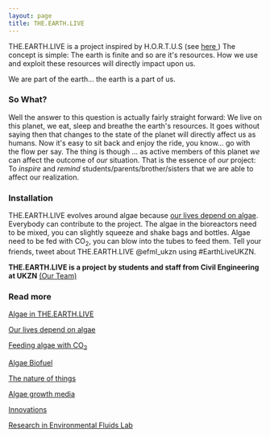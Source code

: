 ```yaml
---
layout: page
title: THE.EARTH.LIVE
---
```


<p>THE.EARTH.LIVE is a project inspired by H.O.R.T.U.S (see <a href="http://www.ecologicstudio.com/v2/project.php?idcat=7&idsubcat=71&idproj=115" target="_blank">here </a>)
The concept is simple: The earth is finite and so are it's resources. How we use and exploit these resources will directly impact upon us.

We are part of the earth... the earth is a part of us.
</p>


### So What?

Well the answer to this question is actually fairly straight forward: We live on this planet, we eat, sleep and breathe the earth's resources. It goes without saying then that changes to the state of the planet will directly affect us as humans. Now it's easy to sit back and enjoy the ride, you know... go with the flow per say. The thing is though ... as active members of this planet _we_ can affect the outcome of _our_ situation. That is the essence of _our_ project: To _inspire_ and _remind_ students/parents/brother/sisters that we are able to affect our realization.


### Installation
THE.EARTH.LIVE evolves around algae because [our lives depend on algae]({{site.url}}/why-algae). Everybody can contribute to the project. The algae in the bioreactors need to be mixed, you can slightly squeeze and shake bags and bottles. Algae need to be fed with CO<sub>2</sub>, you can blow into the tubes to feed them. Tell your friends, tweet about THE.EARTH.LIVE @efml_ukzn using #EarthLiveUKZN.

<!-- link to all EARTH.LIVE.POSTS -->
<!-- can include hard links, but not ideal -->
__THE.EARTH.LIVE is a project by students and staff from Civil Engineering at UKZN__ [(Our Team)]({{site.url}}/earthlive_team)

### Read more
[Algae in THE.EARTH.LIVE]({{site.url}}/about-algae)

[Our lives depend on algae]({{site.url}}/why-algae)

[Feeding algae with CO<sub>2</sub>]({{site.url}}/photosynthesis)

[Algae Biofuel]({{site.url}}/algae-biofuel)

[The nature of things]({{site.url}}/nature-innovations)

[Algae growth media]({{site.url}}/growth-media)

[Innovations]({{site.url}}/innovations)

[Research in Environmental Fluids Lab]({{site.url}}/our-research)
